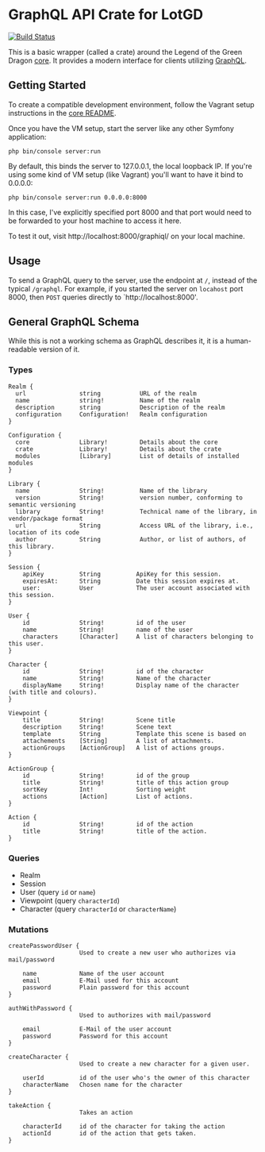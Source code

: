 # GraphQL API Crate for LotGD

[![Build Status](https://travis-ci.org/lotgd/crate-graphql.svg?branch=master)](https://travis-ci.org/lotgd/crate-graphql)

This is a basic wrapper (called a crate) around the Legend of the Green Dragon [core](https://github.com/lotgd/core). It provides a modern interface for clients utilizing [GraphQL](http://graphql.org/).

## Getting Started
To create a compatible development environment, follow the Vagrant setup instructions in the [core README](https://github.com/lotgd/core).

Once you have the VM setup, start the server like any other Symfony application:
```
php bin/console server:run
```

By default, this binds the server to 127.0.0.1, the local loopback IP. If you're using some kind
of VM setup (like Vagrant) you'll want to have it bind to 0.0.0.0:

```
php bin/console server:run 0.0.0.0:8000
```

In this case, I've explicitly specified port 8000 and that port would need to be forwarded
to your host machine to access it here.

To test it out, visit http://localhost:8000/graphiql/ on your local machine.

## Usage

To send a GraphQL query to the server, use the endpoint at `/`, instead of the typical `/graphql`. For example, if you started the server on `locahost` port 8000, then `POST` queries directly to `http://localhost:8000'.

## General GraphQL Schema

While this is not a working schema as GraphQL describes it, it is a human-readable version of it.

### Types
```
Realm {
  url               string           URL of the realm
  name              string!          Name of the realm
  description       string           Description of the realm
  configuration     Configuration!   Realm configuration
}

Configuration {
  core              Library!         Details about the core
  crate             Library!         Details about the crate
  modules           [Library]        List of details of installed modules
}

Library {
  name              String!          Name of the library
  version           String!          version number, conforming to semantic versioning
  library           String!          Technical name of the library, in vendor/package format
  url               String           Access URL of the library, i.e., location of its code
  author            String           Author, or list of authors, of this library.
}

Session {
    apiKey          String          ApiKey for this session.
    expiresAt:      String          Date this session expires at.
    user:           User            The user account associated with this session.
}

User {
    id              String!         id of the user
    name            String!         name of the user
    characters      [Character]     A list of characters belonging to this user.
}

Character {
    id              String!         id of the character
    name            String!         Name of the character
    displayName     String!         Display name of the character (with title and colours).
}

Viewpoint {
    title           String!         Scene title
    description     String!         Scene text
    template        String          Template this scene is based on
    attachements    [String]        A list of attachments.
    actionGroups    [ActionGroup]   A list of actions groups.
}

ActionGroup {
    id              String!         id of the group
    title           String!         title of this action group
    sortKey         Int!            Sorting weight
    actions         [Action]        List of actions.
}

Action {
    id              String!         id of the action
    title           String!         title of the action.
}
```

### Queries

- Realm
- Session
- User (query `id` or `name`)
- Viewpoint (query `characterId`)
- Character (query `characterId` or `characterName`)


### Mutations
```
createPasswordUser {
                    Used to create a new user who authorizes via mail/password

    name            Name of the user account
    email           E-Mail used for this account
    password        Plain password for this account
}

authWithPassword {
                    Used to authorizes with mail/password

    email           E-Mail of the user account
    password        Password for this account
}

createCharacter {
                    Used to create a new character for a given user.

    userId          id of the user who's the owner of this character
    characterName   Chosen name for the character
}

takeAction {
                    Takes an action

    characterId     id of the character for taking the action
    actionId        id of the action that gets taken.
}
